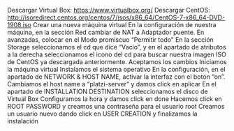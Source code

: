 Descargar Virtual Box: https://www.virtualbox.org/
Descargar CentOS: http://isoredirect.centos.org/centos/7/isos/x86_64/CentOS-7-x86_64-DVD-1908.iso
Crear una nueva máquina virtual
En la configuración de nuestra máquina, en la sección Red cambiar de NAT a Adaptador puente. En avanzadas, colocar en el Modo promiscuo “Permitir todo”
En la sección Storage seleccionamos el cd que dice “Vacío”, y en el apartado de atributos a la derecha seleccionamos el icono del cd para buscar nuestra imagen ISO de CentOS ya descargada anteriormente. Aceptamos los cambios
Iniciamos la máquina virtual
Instalamos el sistema operativo
En la configuración, en el apartado de NETWORK & HOST NAME, activar la interfaz con el botón “on”. Cambiamos el host name a “platzi-server” y damos click en aplicar
En el apartado de INSTALLATION DESTINATION seleccionamos el disco de Virtual Box
Configuramos la hora y damos click en done
Hacemos click en ROOT PASSWORD y creamos una contraseña para el usuario root
Creamos un usuario nuevo dando click en USER CREATION y finalizamos la instalación